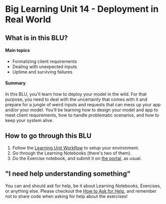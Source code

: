 # Big Learning Unit 14 - Deployment in Real World

## What is in this BLU?

#### Main topics

- Formalizing client requirements
- Dealing with unexpected inputs
- Uptime and surviving failures

#### Summary

In this BLU, you'll learn how to deploy your model in the wild. For that purpose, you need to deal with the uncertainty that comes with it and prepare for a jungle of weird inputs and requests that can mess up your app and/or your model. You'll be learning how to design your model and app to meet client requirements, how to handle problematic scenarios, and how to keep your system alive. 

## How to go through this BLU

1. Follow the [Learning Unit Workflow](https://github.com/LDSSA/batch5-students#learning-unit-workflow) to setup your environment.
1. Go through the Learning Notebooks (there's two of them).
1. Do the Exercise notebook, and submit it on [the portal](https://portal.lisbondatascience.org), as usual.


## "I need help understanding something"

You can and should ask for help, be it about Learning Notebooks, Exercises, or anything else. Please checkout the [How to Ask for Help](https://ldssa.github.io/wiki/Starters%20Academy%20(LDSSA)/How-to-ask-for-and-give-help/), and remember not to share code when asking for help about the exercises! 
